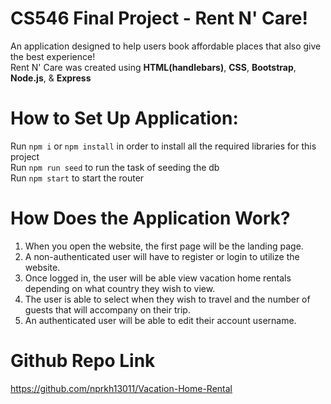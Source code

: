 # CS546 Final Project - Rent N' Care!
An application designed to help users book affordable places that also give the best experience!
<br> Rent N' Care was created using **HTML(handlebars)**, **CSS**, **Bootstrap**, **Node.js**, & **Express**

# How to Set Up Application:
Run `npm i` or `npm install` in order to install all the required libraries for this project
<br>Run `npm run seed` to run the task of seeding the db
<br>Run `npm start` to start the router

# How Does the Application Work?
1. When you open the website, the first page will be the landing page.
2. A non-authenticated user will have to register or login to utilize the website.
3. Once logged in, the user will be able view vacation home rentals depending on what country they wish to view.
4. The user is able to select when they wish to travel and the number of guests that will accompany on their trip.
5. An authenticated user will be able to edit their account username.

# Github Repo Link
https://github.com/nprkh13011/Vacation-Home-Rental
